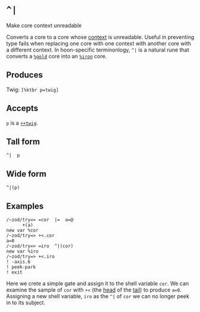 `^|`
====

Make core context unreadable

Converts a core to a core whose [context]() is unreadable. Useful in
preventing type fails when replacing one core with one context
with another core with a different context. In hoon-specific terminonlogy, `^|` is a natural rune that converts a [`%gold`]() core into an [`%iron`]() core.

Produces
--------

Twig: `[%ktbr p=twig]`

Accepts
-------

`p` is a [`++twig`]().

Tall form
---------

    ^|  p

Wide form
---------

    ^|(p)

Examples
--------

    /~zod/try=> =cor  |=  a=@
          +(a)
    new var %cor
    /~zod/try=> +<.cor
    a=0
    /~zod/try=> =iro  ^|(cor)
    new var %iro
    /~zod/try=> +<.iro
    ! -axis.6
    ! peek-park
    ! exit

Here we crete a simple gate and assign it to the shell variable `cor`.
We can examine the sample of `cor` with `+<` (the [head]() of the [tail]()) to produce `a=0`. Assigning a new shell variable, `iro` as the `^|` of `cor` we can no longer peek in to its subject.
